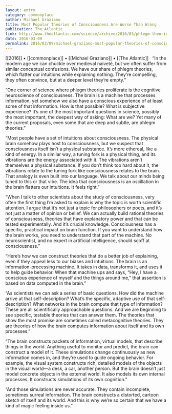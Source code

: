 ```yaml
---
layout: entry
category: commonplace
author: Michael Graziano
title: Most Popular Theories of Consciousness Are Worse Than Wrong
publication: The Atlantic
link: http://www.theatlantic.com/science/archive/2016/03/phlegm-theories-of-consciousness/472812/
date: 2016-03-09
permalink: 2016/03/09/michael-graziano-most-popular-theories-of-consciousness-are-worse-than-wrong
---
```


[[2016]] • [[commonplace]] • [[Michael Graziano]] • [[The Atlantic]]
 
“In the modern age we can chuckle over medieval naiveté, but we often suffer from similar conceptual confusions. We have our share of phlegm theories, which flatter our intuitions while explaining nothing. They’re compelling, they often convince, but at a deeper level they’re empty.”

“One corner of science where phlegm theories proliferate is the cognitive neuroscience of consciousness. The brain is a machine that processes information, yet somehow we also have a conscious experience of at least some of that information. How is that possible? What is subjective experience? It’s one of the most important questions in science, possibly the most important, the deepest way of asking: What are we? Yet many of the current proposals, even some that are deep and subtle, are phlegm theories.”

“Most people have a set of intuitions about consciousness. The physical brain somehow plays host to consciousness, but we suspect that consciousness itself isn’t a physical substance. It’s more ethereal, like a kind of energy. In a similar way, a tuning fork is a physical thing, and its vibrations are the energy associated with it. The vibrations aren’t themselves a physical substance. If you don’t think too hard about it, the vibrations relate to the tuning fork like consciousness relates to the brain. That analogy is even built into our language. We talk about our minds being tuned to this or that vibe. The idea that consciousness is an oscillation in the brain flatters our intuitions. It feels right.”

“When I talk to other scientists about the study of consciousness, very often the first thing I’m asked to explain is why the topic is worth scientific attention. I argue that it’s not just a topic for philosophers or poets, and it’s not just a matter of opinion or belief. We can actually build rational theories of consciousness, theories that have explanatory power and that can be tested experimentally. And it’s crucial knowledge. Consciousness has a specific, practical impact on brain function. If you want to understand how the brain works, you need to understand that part of the machine. No neuroscientist, and no expert in artificial intelligence, should scoff at consciousness.”

“Here’s how we can construct theories that do a better job of explaining, even if they appeal less to our biases and intuitions. The brain is an information-processing machine. It takes in data, transforms it, and uses it to help guide behavior. When that machine ups and says, “Hey, I have a conscious experience of myself and the things around me,” that assertion is based on data computed in the brain.”

“As scientists we can ask a series of basic questions. How did the machine arrive at that self-description? What’s the specific, adaptive use of that self-description? What networks in the brain compute that type of information? These are all scientifically approachable questions. And we are beginning to see specific, testable theories that can answer them. The theories that show the most promise are sometimes called metacognitive theories. They are theories of how the brain computes information about itself and its own processes.”

“The brain constructs packets of information, virtual models, that describe things in the world. Anything useful to monitor and predict, the brain can construct a model of it. These simulations change continuously as new information comes in, and they’re used to guide ongoing behavior. For example, the visual system constructs rich, detailed models of the objects in the visual world—a desk, a car, another person. But the brain doesn’t just model concrete objects in the external world. It also models its own internal processes. It constructs simulations of its own cognition.”

“And those simulations are never accurate. They contain incomplete, sometimes surreal information. The brain constructs a distorted, cartoon sketch of itself and its world. And this is why we’re so certain that we have a kind of magic feeling inside us.”
